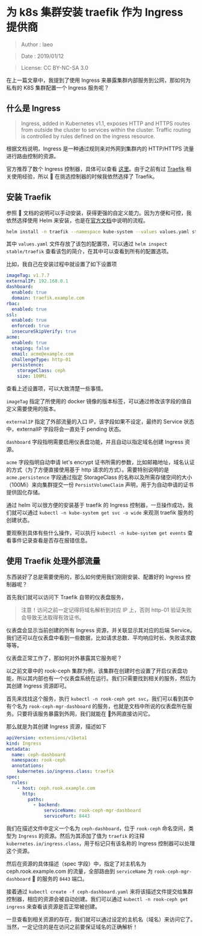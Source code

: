 # 为 k8s 集群安装 traefik 作为 Ingress 提供商

> Author : laeo

> Date : 2019/01/12

> License: CC BY-NC-SA 3.0

在上一篇文章中，我提到了使用 Ingress 来暴露集群内部服务到公网，那如何为私有的 K8S 集群配置一个 Ingress 服务呢？

## 什么是 Ingress

> Ingress, added in Kubernetes v1.1, exposes HTTP and HTTPS routes from outside the cluster to services within the cluster. Traffic routing is controlled by rules defined on the ingress resource.

根据文档说明，Ingress 是一种通过规则来对外网到集群内的 HTTP/HTTPS 流量进行路由控制的资源。

官方推荐了数个 Ingress 控制器，具体可以查看 [这里](https://kubernetes.io/docs/concepts/services-networking/ingress/#ingress-controllers)。由于之前有过 [Traefik](https://github.com/containous/traefik) 相关使用经验，所以  在挑选控制器的时候我依然选择了 Traefik。

## 安装 Traefik

参照  文档的说明可以手动安装，获得更强的自定义能力。因为方便和可控，我依然选择使用 Helm 来安装，也是在[官方文档](https://docs.traefik.io/user-guide/kubernetes/#deploy-traefik-using-helm-chart)中说明的流程。

```bash
helm install -n traefik --namespace kube-system --values values.yaml stable/traefik
```

其中 `values.yaml` 文件存放了该包的配置项，可以通过 `helm inspect stable/traefik` 查看该包的简介，在其中可以查看到所有的配置选项。

比如，我自己在安装过程中就设置了如下设置项

```yaml
imageTag: v1.7.7
externalIP: 192.168.0.1
dashboard:
  enabled: true
  domain: traefik.example.com
rbac:
  enabled: true
ssl:
  enabled: true
  enforced: true
  insecureSkipVerify: true
acme:
  enabled: true
  staging: false
  email: acme@example.com
  challengeType: http-01
  persistence:
    storageClass: ceph
    size: 100Mi
```

查看上述设置项，可以大致清楚一些事情。

`imageTag` 指定了所使用的 docker 镜像的版本标签，可以通过修改该字段的值自定义需要使用的版本。

`externalIP` 指定了外部流量的入口 IP，该字段如果不设定，最终的 Service 状态中，externalIP 字段将会一直处于 pending 状态。

`dashboard` 字段指明需要启用仪表盘功能，并且自动以指定域名创建 Ingress 资源。

`acme` 字段指明自动申请 let's encrypt 证书所需的参数，比如邮箱地址，域名认证的方式（为了方便直接使用基于 http 请求的方式）。需要特别说明的是 `acme.persistence` 字段通过指定 StorageClass 的名称以及所需存储空间的大小（100Mi）来向集群提交一份 `PersistVolumeClaim` 声明，用于为自动申请的证书提供固化存储。

通过 helm 可以很方便的安装基于 traefik 的 Ingress 控制器，一旦操作成功，我们就可以通过 `kubectl -n kube-system get svc -o wide` 来观测 traefik 服务的创建状态。

要观察到具体有些什么操作，可以执行 `kubectl -n kube-system get events` 查看事件记录查看是否存在报错信息。

## 使用 Traefik 处理外部流量

东西装好了总是需要使用的，那么如何使用我们刚刚安装、配置好的 Ingress 控制器呢？

首先我们就可以访问下 Traefik 自带的仪表盘服务，

> 注意！访问之前一定记得将域名解析到对应 IP 上，否则 http-01 验证失败会导致无法取得有效证书。

仪表盘会显示当前创建的所有 Ingress 资源，并关联显示其对应的后端 Service。我们还可以在仪表盘中看到一些数据，比如请求总数、平均响应时长、失败请求数等等。

仪表盘正常工作了，那如何对外暴露其它服务呢？

以之前文章中的 rook-ceph 集群为例，该集群在创建时也设置了开启仪表盘功能，所以其内部也有一个仪表盘系统在运行。我们只需要找到相关的服务，然后为其创建 Ingress 资源即可。

首先来找找这个服务，执行 `kubectl -n rook-ceph get svc`，我们可以看到其中有个名为 `rook-ceph-mgr-dashboard` 的服务，也就是文档中所说的仪表盘所在服务。只要将该服务暴露到外网，我们就能在  外网直接访问它。

那么就是为其创建 Ingress 资源，描述如下

```yaml
apiVersion: extensions/v1beta1
kind: Ingress
metadata:
  name: ceph-dashboard
  namespace: rook-ceph
  annotations:
    kubernetes.io/ingress.class: traefik
spec:
  rules:
    - host: ceph.rook.example.com
      http:
        paths:
          - backend:
              serviceName: rook-ceph-mgr-dashboard
              servicePort: 8443
```

我们在描述文件中定义一个名为 `ceph-dashboard`，位于 `rook-ceph` 命名空间，类型为 `Ingress` 的资源。然后为其添加了值为 `traefik` 的注释 `kubernetes.io/ingress.class`，用于标记只有该名称的 Ingress 控制器可以处理这个资源。

然后在资源的具体描述（spec 字段）中，指定了对主机名为 ceph.rook.example.com 的流量，全部路由到 `serviceName` 为 `rook-ceph-mgr-dashboard`  的服务的 `8443` 端口。

接着通过 `kubectl create -f ceph-dashboard.yaml` 来将该描述文件提交给集群控制器，相应的资源会被自动创建。我们可以通过 `kubectl -n rook-ceph get ingress` 来查看该资源是否正常被创建。

一旦查看到相关资源的存在，我们就可以通过设定的主机名（域名）来访问它了。当然，一定记住的是在访问之前要保证域名的正确解析！
